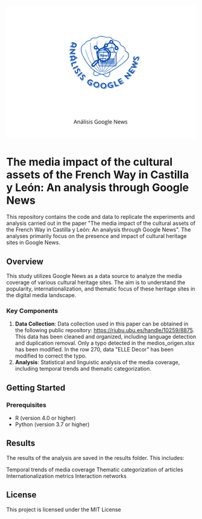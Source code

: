 ![Logo](logo/17.png)

# The media impact of the cultural assets of the French Way in Castilla y León: An analysis through Google News

This repository contains the code and data to replicate the experiments and analysis carried out in the paper "The media impact of the cultural assets of the French Way in Castilla y León: An analysis through Google News". The analyses primarily focus on the presence and impact of cultural heritage sites in Google News.

## Overview

This study utilizes Google News as a data source to analyze the media coverage of various cultural heritage sites. The aim is to understand the popularity, internationalization, and thematic focus of these heritage sites in the digital media landscape.

### Key Components

1. **Data Collection**: Data collection used in this paper can be obtained in the following public repository: https://riubu.ubu.es/handle/10259/8875. This data has been cleaned and organized, including language detection and duplication removal. Only a typo detected in the medios_origen.xlsx has been modified. In the row 270, data "ELLE Decor" has been modified to correct the typo.
2. **Analysis**: Statistical and linguistic analysis of the media coverage, including temporal trends and thematic categorization.

## Getting Started

### Prerequisites

- R (version 4.0 or higher)
- Python (version 3.7 or higher)

## Results

The results of the analysis are saved in the results folder. This includes:

Temporal trends of media coverage
Thematic categorization of articles
Internationalization metrics
Interaction networks

## License

This project is licensed under the MIT License